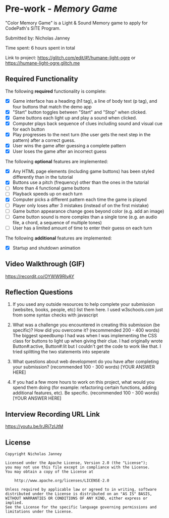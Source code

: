 # Pre-work - *Memory Game*

"Color Memory Game" is a Light & Sound Memory game to apply for CodePath's SITE Program. 

Submitted by: Nicholas Janney

Time spent: 6 hours spent in total

Link to project: https://glitch.com/edit/#!/humane-light-ogre or https://humane-light-ogre.glitch.me

## Required Functionality

The following **required** functionality is complete:

* [x] Game interface has a heading (h1 tag), a line of body text (p tag), and four buttons that match the demo app
* [x] "Start" button toggles between "Start" and "Stop" when clicked. 
* [x] Game buttons each light up and play a sound when clicked. 
* [x] Computer plays back sequence of clues including sound and visual cue for each button
* [x] Play progresses to the next turn (the user gets the next step in the pattern) after a correct guess. 
* [x] User wins the game after guessing a complete pattern
* [x] User loses the game after an incorrect guess

The following **optional** features are implemented:

* [x] Any HTML page elements (including game buttons) has been styled differently than in the tutorial
* [x] Buttons use a pitch (frequency) other than the ones in the tutorial
* [ ] More than 4 functional game buttons
* [ ] Playback speeds up on each turn
* [x] Computer picks a different pattern each time the game is played
* [ ] Player only loses after 3 mistakes (instead of on the first mistake)
* [ ] Game button appearance change goes beyond color (e.g. add an image)
* [ ] Game button sound is more complex than a single tone (e.g. an audio file, a chord, a sequence of multiple tones)
* [ ] User has a limited amount of time to enter their guess on each turn

The following **additional** features are implemented:

- [x] Startup and shutdown animation

## Video Walkthrough (GIF)

https://recordit.co/OYWW9RIyAY

## Reflection Questions
1. If you used any outside resources to help complete your submission (websites, books, people, etc) list them here. 
I used w3schools.com just from some syntax checks with javascript

2. What was a challenge you encountered in creating this submission (be specific)? How did you overcome it? (recommended 200 - 400 words) 
The biggest speedbump I had was when I was implementing the CSS class for buttons to light up when giving their clue. I had originally wrote Button#:active, Button#:lit but I couldn't get the code to work like that. I tried splitting the two statements into seperate 

3. What questions about web development do you have after completing your submission? (recommended 100 - 300 words) 
[YOUR ANSWER HERE]

4. If you had a few more hours to work on this project, what would you spend them doing (for example: refactoring certain functions, adding additional features, etc). Be specific. (recommended 100 - 300 words) 
[YOUR ANSWER HERE]



## Interview Recording URL Link

https://youtu.be/lrJRj7zIJtM


## License

    Copyright Nicholas Janney

    Licensed under the Apache License, Version 2.0 (the "License");
    you may not use this file except in compliance with the License.
    You may obtain a copy of the License at

        http://www.apache.org/licenses/LICENSE-2.0

    Unless required by applicable law or agreed to in writing, software
    distributed under the License is distributed on an "AS IS" BASIS,
    WITHOUT WARRANTIES OR CONDITIONS OF ANY KIND, either express or implied.
    See the License for the specific language governing permissions and
    limitations under the License.
